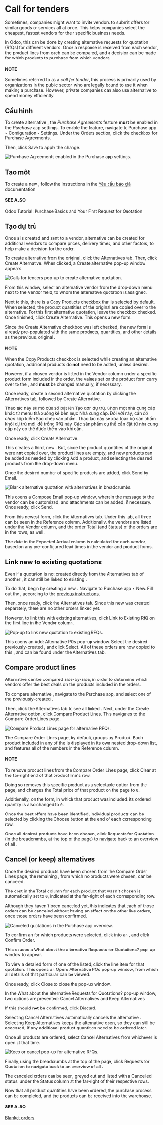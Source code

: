 # Call for tenders

Sometimes, companies might want to invite vendors to submit offers for similar goods or services all
at once. This helps companies select the cheapest, fastest vendors for their specific business
needs.

In Odoo, this can be done by creating alternative requests for quotation (RfQs) for different
vendors. Once a response is received from each vendor, the product lines from each  can be
compared, and a decision can be made for which products to purchase from which vendors.

#### NOTE
Sometimes referred to as a *call for tender*, this process is primarily used by organizations in
the public sector, who are legally bound to use it when making a purchase. However, private
companies can also use alternative  to spend money efficiently.

## Cấu hình

To create alternative , the *Purchase Agreements* feature **must** be enabled in the
*Purchase* app settings. To enable the feature, navigate to Purchase app ‣
Configuration ‣ Settings. Under the Orders section, click the checkbox for
Purchase Agreements.

Then, click Save to apply the change.

![Purchase Agreements enabled in the Purchase app settings.](applications/inventory_and_mrp/purchase/manage_deals/calls_for_tenders/calls-for-tenders-enabled-setting.png)

<a id="purchase-manage-deals-create-rfq"></a>

## Tạo một

To create a new , follow the instructions in the [Yêu cầu báo giá](rfq.md) documentation.

#### SEE ALSO
[Odoo Tutorial: Purchase Basics and Your First Request for Quotation](https://www.youtube.com/watch?v=o_uI718P1Dc)

<a id="purchase-manage-deals-create-alternatives"></a>

## Tạo  dự trù

Once a  is created and sent to a vendor, alternative  can be created for additional
vendors to compare prices, delivery times, and other factors, to help make a decision for the order.

To create alternative  from the original, click the Alternatives tab. Then, click
Create Alternative. When clicked, a Create alternative pop-up window
appears.

![Calls for tenders pop-up to create alternative quotation.](applications/inventory_and_mrp/purchase/manage_deals/calls_for_tenders/calls-for-tenders-create-alternative.png)

From this window, select an alternative vendor from the drop-down menu next to the
Vendor field, to whom the alternative quotation is assigned.

Next to this, there is a Copy Products checkbox that is selected by default. When
selected, the product quantities of the original  are copied over to the alternative. For this
first alternative quotation, leave the checkbox checked. Once finished, click Create
Alternative. This opens a new  form.

Since the Create Alternative checkbox was left checked, the new form is already
pre-populated with the same products, quantities, and other details as the previous, original .

#### NOTE
When the Copy Products checkbox is selected while creating an alternative quotation,
additional products do **not** need to be added, unless desired.

However, if a chosen vendor is listed in the Vendor column under a specific product
form included in the order, the values set on the product form carry over to the , and
**must** be changed manually, if necessary.

Once ready, create a second alternative quotation by clicking the Alternatives tab,
followed by Create Alternative.

Thao tác này sẽ mở cửa sổ bật lên Tạo đơn dự trù. Chọn một nhà cung cấp khác từ menu thả xuống kế bên mục Nhà cung cấp. Đối với  này, cần *bỏ chọn* hộp kiểm Sao chép sản phẩm. Thao tác này sẽ xóa toàn bộ sản phẩm khỏi  dự trù mới, để trống RfQ này. Các sản phẩm cụ thể cần đặt từ nhà cung cấp này có thể được thêm vào khi cần.

Once ready, click Create Alternative.

This creates a third, new . But, since the product quantities of the original  were
**not** copied over, the product lines are empty, and new products can be added as needed by
clicking Add a product, and selecting the desired products from the drop-down menu.

Once the desired number of specific products are added, click Send by Email.

![Blank alternative quotation with alternatives in breadcrumbs.](applications/inventory_and_mrp/purchase/manage_deals/calls_for_tenders/calls-for-tenders-blank-quotation.png)

This opens a Compose Email pop-up window, wherein the message to the vendor can be
customized, and attachments can be added, if necessary. Once ready, click Send.

From this newest form, click the Alternatives tab. Under this tab, all three  can
be seen in the Reference column. Additionally, the vendors are listed under the
Vendor column, and the order Total (and Status) of the orders
are in the rows, as well.

The date in the Expected Arrival column is calculated for each vendor, based on any
pre-configured lead times in the vendor and product forms.

<a id="purchase-manage-deals-link-rfq"></a>

## Link new  to existing quotations

Even if a quotation is not created directly from the Alternatives tab of another ,
it can still be linked to existing .

To do that, begin by creating a new . Navigate to Purchase app ‣ New. Fill
out the , according to the [previous instructions](#purchase-manage-deals-create-rfq).

Then, once ready, click the Alternatives tab. Since this new  was created
separately, there are no other orders linked yet.

However, to link this  with existing alternatives, click Link to Existing RfQ on
the first line in the Vendor column.

![Pop-up to link new quotation to existing RFQs.](applications/inventory_and_mrp/purchase/manage_deals/calls_for_tenders/calls-for-tenders-link-rfq-popup.png)

This opens an Add: Alternative POs pop-up window. Select the desired previously-created
, and click Select. All of these orders are now copied to this , and can be
found under the Alternatives tab.

<a id="purchase-manage-deals-compare-product-lines"></a>

## Compare product lines

Alternative  can be compared side-by-side, in order to determine which vendors offer the best
deals on the products included in the orders.

To compare alternative , navigate to the Purchase app, and select one of the
previously-created .

Then, click the Alternatives tab to see all linked . Next, under the
Create Alternative option, click Compare Product Lines. This navigates to
the Compare Order Lines page.

![Compare Product Lines page for alternative RFQs.](applications/inventory_and_mrp/purchase/manage_deals/calls_for_tenders/calls-for-tenders-compare-products.png)

The Compare Order Lines page, by default, groups by Product. Each product
included in any of the  is displayed in its own nested drop-down list, and features all of the
 numbers in the Reference column.

#### NOTE
To remove product lines from the Compare Order Lines page, click Clear at
the far-right end of that product line's row.

Doing so removes this specific product as a selectable option from the page, and changes the
Total price of that product on the page to `0`.

Additionally, on the  form, in which that product was included, its ordered quantity is also
changed to `0`.

Once the best offers have been identified, individual products can be selected by clicking the
Choose button at the end of each corresponding row.

Once all desired products have been chosen, click Requests for Quotation (in the
breadcrumbs, at the top of the page) to navigate back to an overview of all .

<a id="purchase-manage-deals-cancel-keep-alternatives"></a>

## Cancel (or keep) alternatives

Once the desired products have been chosen from the Compare Order Lines page, the
remaining , from which no products were chosen, can be canceled.

The cost in the Total column for each product that wasn't chosen is automatically set to
`0`, indicated at the far-right of each corresponding row.

Although they haven't been canceled yet, this indicates that each of those orders can be canceled
without having an effect on the other live orders, once those orders have been confirmed.

![Canceled quotations in the Purchase app overview.](applications/inventory_and_mrp/purchase/manage_deals/calls_for_tenders/calls-for-tenders-zero-total.png)

To confirm an  for which products were selected, click into an , and click
Confirm Order.

This causes a What about the alternative Requests for Quotations? pop-up window
to appear.

To view a detailed form of one of the  listed, click the line item for that quotation. This
opens an Open: Alternative POs pop-up window, from which all details of that particular
 can be viewed.

Once ready, click Close to close the pop-up window.

In the What about the alternative Requests for Quotations? pop-up window, two options
are presented: Cancel Alternatives and Keep Alternatives.

If this  should **not** be confirmed, click Discard.

Selecting Cancel Alternatives automatically cancels the alternative . Selecting
Keep Alternatives keeps the alternative  open, so they can still be accessed, if
any additional product quantities need to be ordered later.

Once all products are ordered, select Cancel Alternatives from whichever 
is open at that time.

![Keep or cancel pop-up for alternative RFQs.](applications/inventory_and_mrp/purchase/manage_deals/calls_for_tenders/calls-for-tenders-keep-or-cancel.png)

Finally, using the breadcrumbs at the top of the page, click Requests for Quotation to
navigate back to an overview of all .

The canceled orders can be seen, greyed out and listed with a Cancelled status, under
the Status column at the far-right of their respective rows.

Now that all product quantities have been ordered, the purchase process can be completed, and the
products can be received into the warehouse.

#### SEE ALSO
[Blanket orders](blanket_orders.md)
